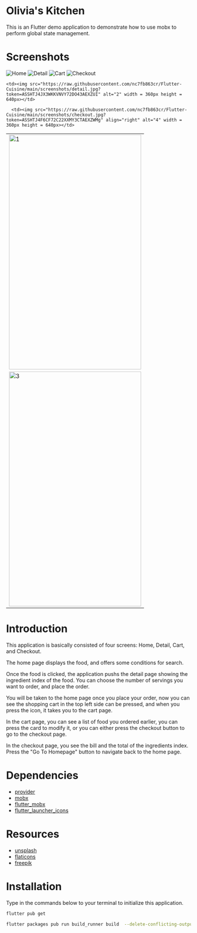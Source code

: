 # Olivia's Kitchen
This is an Flutter demo application to demonstrate how to use mobx to perform global state management.

# Screenshots
![Home](https://raw.githubusercontent.com/nc7fb863cr/Flutter-Cuisine/main/screenshots/home.jpg?token=ASSHTJZTXTYB3J6Y77JZCRLAEXZSA)
![Detail](https://raw.githubusercontent.com/nc7fb863cr/Flutter-Cuisine/main/screenshots/detail.jpg?token=ASSHTJ4JX3WKKVNVY72DO43AEXZUI)
![Cart](https://raw.githubusercontent.com/nc7fb863cr/Flutter-Cuisine/main/screenshots/cart.jpg?token=ASSHTJ2HAB3H4G5OUXDKE7TAEXZVM)
![Checkout](https://raw.githubusercontent.com/nc7fb863cr/Flutter-Cuisine/main/screenshots/checkout.jpg?token=ASSHTJ4F6CF72C22XXMY3CTAEXZWM)

<table>
  <tr>
    <td> <img src="https://raw.githubusercontent.com/nc7fb863cr/Flutter-Cuisine/main/screenshots/home.jpg?token=ASSHTJZTXTYB3J6Y77JZCRLAEXZSA"  alt="1" width = 360px height = 640px ></td>

    <td><img src="https://raw.githubusercontent.com/nc7fb863cr/Flutter-Cuisine/main/screenshots/detail.jpg?token=ASSHTJ4JX3WKKVNVY72DO43AEXZUI" alt="2" width = 360px height = 640px></td>
   </tr> 
   <tr>
      <td><img src="https://raw.githubusercontent.com/nc7fb863cr/Flutter-Cuisine/main/screenshots/cart.jpg?token=ASSHTJ2HAB3H4G5OUXDKE7TAEXZVM" alt="3" width = 360px height = 640px></td>

      <td><img src="https://raw.githubusercontent.com/nc7fb863cr/Flutter-Cuisine/main/screenshots/checkout.jpg?token=ASSHTJ4F6CF72C22XXMY3CTAEXZWMg" align="right" alt="4" width = 360px height = 640px></td>
  </tr>
</table>

# Introduction
This application is basically consisted of four screens: Home, Detail, Cart, and Checkout.<br>

The home page displays the food, and offers some conditions for search.<br>

Once the food is clicked, the application pushs the detail page showing the ingredient index of the food. You can choose the number of servings you want to order, and place the order.<br>

You will be taken to the home page once you place your order, now you can see the shopping cart in the top left side can be pressed, and when you press the icon, it takes you to the cart page.<br>

In the cart page, you can see a list of food you ordered earlier, you can press the card to modify it, or you can either press the checkout button to go to the checkout page.<br>

In the checkout page, you see the bill and the total of the ingredients index. Press the "Go To Homepage" button to navigate back to the home page.<br>

# Dependencies
 - [provider](https://pub.dev/packages/provider)
 - [mobx](https://pub.dev/packages/mobx)
 - [flutter_mobx](https://pub.dev/packages/flutter_mobx)
 - [flutter_launcher_icons](https://pub.dev/packages/flutter_launcher_icons)

# Resources
 - [unsplash](https://unsplash.com/s/photos/unleash)
 - [flaticons](https://www.flaticon.com/)
 - [freepik](https://www.freepik.com/)

# Installation
Type in the commands below to your terminal to initialize this application.

```bash
flutter pub get
```

```bash
flutter packages pub run build_runner build  --delete-conflicting-outputs
```



